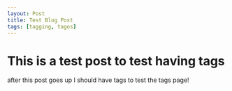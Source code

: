 ```yaml
---
layout: Post
title: Test Blog Post
tags: [tagging, tagos]
---
```


# This is a test post to test having tags

after this post goes up I should have tags to test the tags page!